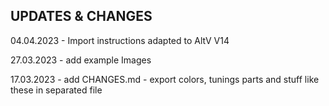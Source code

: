 ## UPDATES & CHANGES

04.04.2023
    - Import instructions adapted to AltV V14
    
27.03.2023
    - add example Images

17.03.2023
    - add CHANGES.md
    - export colors, tunings parts and stuff like these in separated file